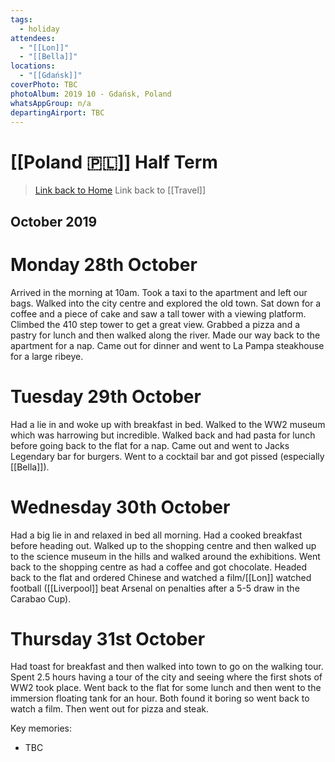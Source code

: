 ```yaml
---
tags:
  - holiday
attendees:
  - "[[Lon]]"
  - "[[Bella]]"
locations:
  - "[[Gdańsk]]"
coverPhoto: TBC
photoAlbum: 2019 10 - Gdańsk, Poland
whatsAppGroup: n/a
departingAirport: TBC
---
```

# [[Poland 🇵🇱]] Half Term

> [Link back to Home](obsidian://open?vault=Personal%20Notes&file=000%20Index)
> Link back to [[Travel]]

## October 2019

# Monday 28th October

Arrived in the morning at 10am. Took a taxi to the apartment and left our bags. Walked into the city centre and explored the old town. Sat down for a coffee and a piece of cake and saw a tall tower with a viewing platform. Climbed the 410 step tower to get a great view. Grabbed a pizza and a pastry for lunch and then walked along the river. Made our way back to the apartment for a nap. Came out for dinner and went to La Pampa steakhouse for a large ribeye.

# Tuesday 29th October

Had a lie in and woke up with breakfast in bed. Walked to the WW2 museum which was harrowing but incredible. Walked back and had pasta for lunch before going back to the flat for a nap. Came out and went to Jacks Legendary bar for burgers. Went to a cocktail bar and got pissed (especially [[Bella]]).

# Wednesday 30th October

Had a big lie in and relaxed in bed all morning. Had a cooked breakfast before heading out. Walked up to the shopping centre and then walked up to the science museum in the hills and walked around the exhibitions. Went back to the shopping centre as had a coffee and got chocolate. Headed back to the flat and ordered Chinese and watched a film/[[Lon]] watched football ([[Liverpool]] beat Arsenal on penalties after a 5-5 draw in the Carabao Cup).

# Thursday 31st October

Had toast for breakfast and then walked into town to go on the walking tour. Spent 2.5 hours having a tour of the city and seeing where the first shots of WW2 took place. Went back to the flat for some lunch and then went to the immersion floating tank for an hour. Both found it boring so went back to watch a film. Then went out for pizza and steak.

Key memories:
- TBC
